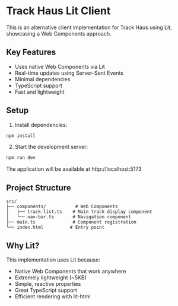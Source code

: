 # Track Haus Lit Client

This is an alternative client implementation for Track Haus using Lit, showcasing a Web Components approach.

## Key Features

- Uses native Web Components via Lit
- Real-time updates using Server-Sent Events
- Minimal dependencies
- TypeScript support
- Fast and lightweight

## Setup

1. Install dependencies:
```bash
npm install
```

2. Start the development server:
```bash
npm run dev
```

The application will be available at http://localhost:5173

## Project Structure

```
src/
├── components/           # Web Components
│   ├── track-list.ts    # Main track display component
│   └── nav-bar.ts       # Navigation component
├── main.ts              # Component registration
└── index.html          # Entry point
```

## Why Lit?

This implementation uses Lit because:
- Native Web Components that work anywhere
- Extremely lightweight (~5KB)
- Simple, reactive properties
- Great TypeScript support
- Efficient rendering with lit-html
